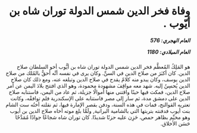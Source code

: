 <h1 dir="rtl">وفاة فخر الدين شمس الدولة توران شاه بن أيّوب .</h1>

<h5 dir="rtl">العام الهجري:  576

العام الميلادي: 1180

</h5>

<p dir="rtl">هو المَلِكُ المُعظَّم فخر الدين شمس الدولة توران شاه بن أيُّوب أخو السلطان صلاح الدين. كان أكبَرَ من صلاح الدين في السنِّ. وكان يرى في نفسه أنَّه أحقُّ بالمُلك من صلاح الدين يوسف، وكان يبدو منه كلامٌ يقدح في صلاح الدين وتبلغه عنه، ومع ذلك كان صلاح الدين يُحسِنُ إليه. شهد معه مواقِفَ مشهودة محمودة، وهو الذي افتتح بلادَ اليمن عن أمر صلاح الدين، فمكث فيها حينًا واقتنى منها أموالًا جزيلة، ثم عاد من اليمن، فاستنابه صلاح الدين على دمشق مدة، ثم سار إلى مصر فاستنابه على الإسكندرية فلم توافقْه، وكانت تعتريه القوالنج، فمات في هذه السنة، ودفن بقصر الإمارة فيها، ثم نقلته أختُه ست الشام بنت أيوب فدفنته بتربتها التي بالشامية البرانية, ولَمَّا بلغ موته أخاه صلاح الدين بن أيوب وهو مخيِّم بظاهر حمص، حَزِن عليه حزنًا شديدًا. كان توران شاه شجاعًا جوادًا مُمَدَّحًا حَسَن الأخلاق.</p></br>
